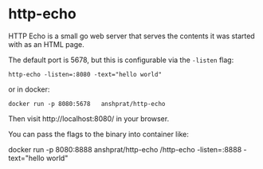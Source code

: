 http-echo
=========
HTTP Echo is a small go web server that serves the contents it was started with
as an HTML page.

The default port is 5678, but this is configurable via the `-listen` flag:

```
http-echo -listen=:8080 -text="hello world"
```

or in docker:

```
docker run -p 8080:5678   anshprat/http-echo
```

Then visit http://localhost:8080/ in your browser.

You can pass the flags to the binary into container like:

docker run -p 8080:8888   anshprat/http-echo /http-echo -listen=:8888 -text="hello world"
